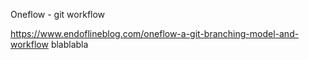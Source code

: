 Oneflow - git workflow

https://www.endoflineblog.com/oneflow-a-git-branching-model-and-workflow
blablabla

